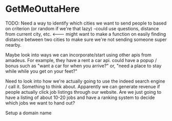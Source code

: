 # GetMeOuttaHere

TODO:
Need a way to identify which cities we want to send people to based on criterion (or random if we're that lazy)
	-could use questions, distance from current city, etc. <--- might want to make a function on easily finding distance between two cities to make sure we're not sending someone super nearby.

Maybe look into ways we can incorporate/start using other apis from amadeus. For example, they have a rent a car api. could have a popup / bonus such as "want a car for when you arrive?" or, "need a place to stay while while you get on your feet?"

Need to look into how we're actually going to use the indeed search engine / call it. Something to think about. Apparently we can generate revenue if people actually click job listings through our website. Are we just going to have a listing of about 10-20 jobs and have a ranking system to decide which jobs we want to hand out?

Setup a domain name